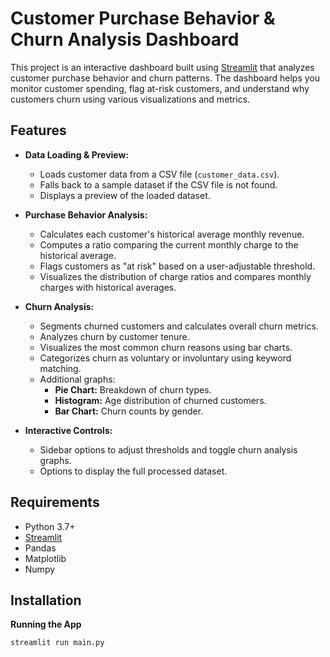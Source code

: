 # Customer Purchase Behavior & Churn Analysis Dashboard

This project is an interactive dashboard built using [Streamlit](https://streamlit.io/) that analyzes customer purchase behavior and churn patterns. The dashboard helps you monitor customer spending, flag at-risk customers, and understand why customers churn using various visualizations and metrics.

## Features

- **Data Loading & Preview:**
  - Loads customer data from a CSV file (`customer_data.csv`).
  - Falls back to a sample dataset if the CSV file is not found.
  - Displays a preview of the loaded dataset.

- **Purchase Behavior Analysis:**
  - Calculates each customer's historical average monthly revenue.
  - Computes a ratio comparing the current monthly charge to the historical average.
  - Flags customers as "at risk" based on a user-adjustable threshold.
  - Visualizes the distribution of charge ratios and compares monthly charges with historical averages.

- **Churn Analysis:**
  - Segments churned customers and calculates overall churn metrics.
  - Analyzes churn by customer tenure.
  - Visualizes the most common churn reasons using bar charts.
  - Categorizes churn as voluntary or involuntary using keyword matching.
  - Additional graphs:
    - **Pie Chart:** Breakdown of churn types.
    - **Histogram:** Age distribution of churned customers.
    - **Bar Chart:** Churn counts by gender.
  
- **Interactive Controls:**
  - Sidebar options to adjust thresholds and toggle churn analysis graphs.
  - Options to display the full processed dataset.

## Requirements

- Python 3.7+
- [Streamlit](https://streamlit.io/)
- Pandas
- Matplotlib
- Numpy

## Installation

**Running the App**

   ```bash
   streamlit run main.py

